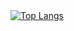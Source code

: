 <div style="width: 200px;">
<a href="https://github.com/GGentil11/github-readme-stats">
  <img src="https://github-readme-stats.vercel.app/api/top-langs/?username=GGentil11&langs_count=8" alt="Top Langs" />
</a>
</div>
